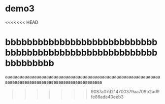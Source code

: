 # demo3
<<<<<<< HEAD

bbbbbbbbbbbbbbbbbbbbbbbbbbbbbbbbbbbbbbbbbbbbbbbbbbbbbbbbbbbbbbbbb
=======
aaaaaaaaaaaaaaaaaaaaaaaaaaaaaaaaaaaaaaaaaaaaaaaaaaaaaaaaaaaaaaaaaaaaaaaaaaaaaaaaaaaaaaaaaaaaaaaaaaaaaaaa
>>>>>>> 9087a07d214700379aa709b2ad9fe86ada40eeb3
